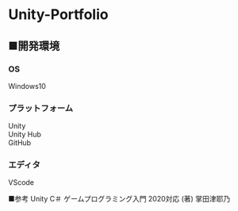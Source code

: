 # Unity-Portfolio

## ■開発環境

### OS
Windows10  
### プラットフォーム
Unity  
Unity Hub  
GitHub
### エディタ
VScode  

■参考
Unity C＃ ゲームプログラミング入門 2020対応 (著) 掌田津耶乃
